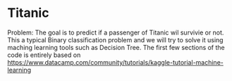 # Titanic
Problem: The goal is to predict if a passenger of Titanic wil survivie or not. This a typical Binary classification problem and we will try to solve it using maching learning tools such as Decision Tree.  The first few sections of the code is entirely based on https://www.datacamp.com/community/tutorials/kaggle-tutorial-machine-learning
